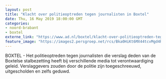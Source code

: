 ```yaml
---
layout: post
title: "Klacht over politieoptreden tegen journalisten in Boxtel"
date: Thu, 16 May 2019 18:00:00 GMT
categories: 
- noord-brabant 
- boxtel 
externe_link: "https://www.ad.nl/boxtel/klacht-over-politieoptreden-tegen-journalisten-in-boxtel~a56ee88b/"
feature_image: "https://images2.persgroep.net/rcs/Bka0HiKt6MX44tcvMgd4Rdt3ZYk/diocontent/148231136/_fitwidth/400/?appId=21791a8992982cd8da851550a453bd7f&quality=0.7"
---
```


BOXTEL - Het politieoptreden tegen journalisten die verslag deden van de Boxtelse stalbezetting heeft bij verschillende media tot verontwaardiging geleid. Verslaggevers zouden door de politie zijn toegeschreeuwd, uitgescholden en zelfs geduwd.
